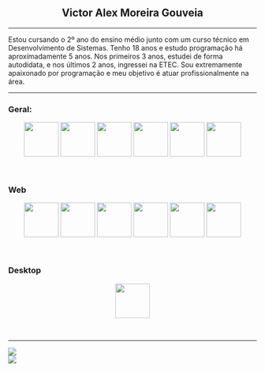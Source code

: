 <h2 style="text-align: center;">Victor Alex Moreira Gouveia</h2>
<hr>
Estou cursando o 2º ano do ensino médio junto com um curso técnico em Desenvolvimento de Sistemas.
Tenho 18 anos e estudo programação há aproximadamente 5 anos.
Nos primeiros 3 anos, estudei de forma autodidata, e nos últimos 2 anos, ingressei na ETEC.
Sou extremamente apaixonado por programação e meu objetivo é atuar profissionalmente na área.
<hr>
<h3>Geral:</h3>
<p align="center">
  <img src="https://cdn.jsdelivr.net/gh/devicons/devicon@latest/icons/windows11/windows11-original-wordmark.svg" width="70px">
  <img src="https://cdn.jsdelivr.net/gh/devicons/devicon@latest/icons/linux/linux-original.svg" width="70px">
  <img src="https://cdn.jsdelivr.net/gh/devicons/devicon@latest/icons/docker/docker-original-wordmark.svg" width="70px">
  <img src="https://cdn.jsdelivr.net/gh/devicons/devicon@latest/icons/git/git-plain.svg" width="70px">
  <img src="https://cdn.jsdelivr.net/gh/devicons/devicon@latest/icons/github/github-original-wordmark.svg" width="70px">
  <img src="https://cdn.jsdelivr.net/gh/devicons/devicon@latest/icons/powershell/powershell-original.svg" width="70px">
</p>

<br>

<h3>Web</h3>
<p align="center">
    <img src="https://cdn.jsdelivr.net/gh/devicons/devicon@latest/icons/nodejs/nodejs-original-wordmark.svg" width="70px"/>
    <img src="https://cdn.jsdelivr.net/gh/devicons/devicon@latest/icons/javascript/javascript-original.svg" width="70px">
    <img src="https://cdn.jsdelivr.net/gh/devicons/devicon@latest/icons/html5/html5-original.svg" width="70px">
    <img src="https://cdn.jsdelivr.net/gh/devicons/devicon@latest/icons/css3/css3-original.svg" width="70px">
    <img src="https://cdn.jsdelivr.net/gh/devicons/devicon@latest/icons/php/php-original.svg" width="70px"/>
    <img src="https://cdn.jsdelivr.net/gh/devicons/devicon@latest/icons/mysql/mysql-original-wordmark.svg" width="70px"/>
</p>
<br>

<h3>Desktop</h3>
<p align="center">
    <img src="https://cdn.jsdelivr.net/gh/devicons/devicon@latest/icons/python/python-original-wordmark.svg" width="70px"/>
</p>

<br>
<hr>

<img src="https://github-readme-stats.vercel.app/api?username=Victor-Alex-Moreira-Gouveia&show_icons=true&theme=transparent">
<br>
<img src="https://github-readme-stats.vercel.app/api/top-langs/?username=Victor-Alex-Moreira-Gouveia&layout=compact&theme=transparent">
